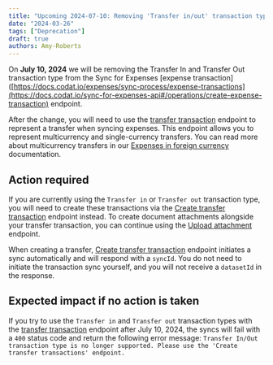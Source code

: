 ```yaml
---
title: "Upcoming 2024-07-10: Removing 'Transfer in/out' transaction types from Sync for Expenses"
date: "2024-03-26"
tags: ["Deprecation"]
draft: true
authors: Amy-Roberts
---
```

On **July 10, 2024** we will be removing the Transfer In and Transfer Out transaction type from the Sync for Expenses [expense transaction]([https://docs.codat.io/expenses/sync-process/expense-transactions](https://docs.codat.io/sync-for-expenses-api#/operations/create-expense-transaction) endpoint. 

After the change, you will need to use the [transfer transaction](https://docs.codat.io/expenses/sync-process/transfer-transactions) endpoint to represent a transfer when syncing expenses. This endpoint allows you to represent multicurrency and single-currency transfers. You can read more about multicurrency transfers in our [Expenses in foreign currency](https://docs.codat.io/expenses/fx-management#transfers) documentation.

## Action required

If you are currently using the `Transfer in` or `Transfer out` transaction type, you will need to create these transactions via the [Create transfer transaction](https://docs.codat.io/sync-for-expenses-api#/operations/create-transfer-transaction) endpoint instead. To create document attachments alongside your transfer transaction, you can continue using the [Upload attachment](https://docs.codat.io/sync-for-expenses-api#/operations/upload-expense-attachment) endpoint.


When creating a transfer,  [Create transfer transaction](https://docs.codat.io/sync-for-expenses-api#/operations/create-transfer-transaction) endpoint initiates a sync automatically and will respond with a `syncId`. You do not need to initiate the transaction sync yourself, and you will not receive a `datasetId` in the response.

## Expected impact if no action is taken

If you try to use the `Transfer in` and `Transfer out` transaction types with the [transfer transaction](https://docs.codat.io/sync-for-expenses-api#/operations/create-transfer-transaction) endpoint after July 10, 2024, the syncs will fail with a `400` status code and return the following error message:
`Transfer In/Out transaction type is no longer supported. Please use the 'Create transfer transactions' endpoint.`
